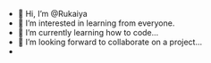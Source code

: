 - 👋 Hi, I’m @Rukaiya
- 👀 I’m interested in learning from everyone.
- 🌱 I’m currently learning how to code...
- 💞️ I’m looking forward to collaborate on a project...
- 

<!---
Rukaiya-bo/Rukaiya-bo is a ✨ special ✨ repository because its `README.md` (this file) appears on your GitHub profile.
You can click the Preview link to take a look at your changes.
--->
